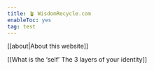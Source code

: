 ```yaml
---
title: 🪴 WisdomRecycle.com
enableToc: yes
tag: test
---
```



[[about|About this website]]

[[What is the ‘self’ The 3 layers of your identity]]